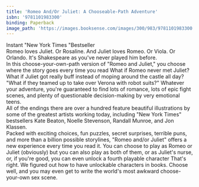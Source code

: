 ```yaml
---
title: 'Romeo And/Or Juliet: A Chooseable-Path Adventure'
isbn: '9781101983300'
binding: Paperback
image_path: 'https://images.booksense.com/images/300/983/9781101983300.jpg'
---
```



Instant "New York Times "Bestseller&nbsp;
<br>Romeo loves Juliet. Or Rosaline. And Juliet loves Romeo. Or Viola. Or Orlando. It's Shakespeare as you've never played him before.&nbsp;
<br>In this choose-your-own-path version of "Romeo and Juliet," you choose where the story goes every time you read What if Romeo never met Juliet? What if Juliet got really buff instead of moping around the castle all day? "What if they teamed up to take over Verona with robot suits?" Whatever your adventure, you're guaranteed to find lots of romance, lots of epic fight scenes, and plenty of questionable decision-making by very emotional teens.&nbsp;
<br>All of the endings there are over a hundred feature beautiful illustrations by some of the greatest artists working today, including "New York Times" bestsellers Kate Beaton, Noelle Stevenson, Randall Munroe, and Jon Klassen.&nbsp;
<br>Packed with exciting choices, fun puzzles, secret surprises, terrible puns, and more than a billion possible storylines, "Romeo and/or Juliet" offers a new experience every time you read it. You can choose to play as Romeo or Juliet (obviously) but you can also play as both of them, or as Juliet's nurse, or, if you're good, you can even unlock a fourth playable character That's right. We figured out how to have unlockable characters in books. Choose well, and you may even get to write the world's most awkward choose-your-own sex scene.